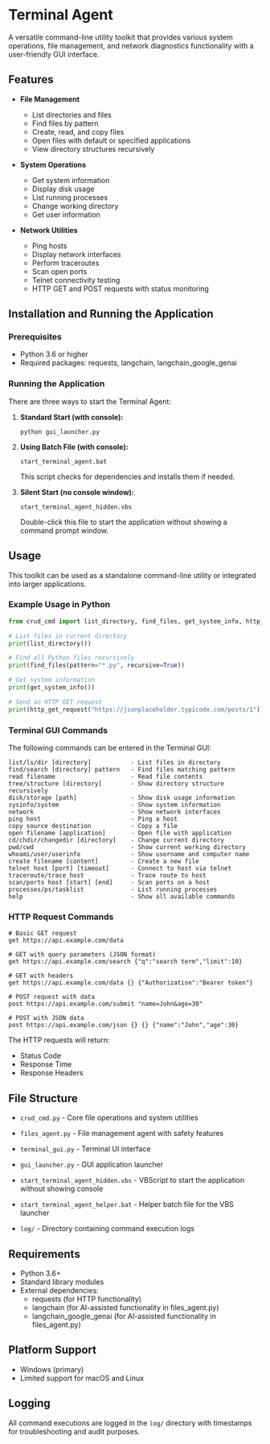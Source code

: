# Terminal Agent

A versatile command-line utility toolkit that provides various system operations, file management, and network diagnostics functionality with a user-friendly GUI interface.

## Features

- **File Management**
  - List directories and files
  - Find files by pattern
  - Create, read, and copy files
  - Open files with default or specified applications
  - View directory structures recursively

- **System Operations**
  - Get system information
  - Display disk usage
  - List running processes
  - Change working directory
  - Get user information

- **Network Utilities**
  - Ping hosts
  - Display network interfaces
  - Perform traceroutes
  - Scan open ports
  - Telnet connectivity testing
  - HTTP GET and POST requests with status monitoring

## Installation and Running the Application

### Prerequisites
- Python 3.6 or higher
- Required packages: requests, langchain, langchain_google_genai

### Running the Application

There are three ways to start the Terminal Agent:

1. **Standard Start (with console):**
   ```
   python gui_launcher.py
   ```

2. **Using Batch File (with console):**
   ```
   start_terminal_agent.bat
   ```
   This script checks for dependencies and installs them if needed.

3. **Silent Start (no console window):**
   ```
   start_terminal_agent_hidden.vbs
   ```
   Double-click this file to start the application without showing a command prompt window.

## Usage

This toolkit can be used as a standalone command-line utility or integrated into larger applications.

### Example Usage in Python

```python
from crud_cmd import list_directory, find_files, get_system_info, http_get_request

# List files in current directory
print(list_directory())

# Find all Python files recursively
print(find_files(pattern="*.py", recursive=True))

# Get system information
print(get_system_info())

# Send an HTTP GET request
print(http_get_request("https://jsonplaceholder.typicode.com/posts/1"))
```

### Terminal GUI Commands

The following commands can be entered in the Terminal GUI:

```
list/ls/dir [directory]           - List files in directory
find/search [directory] pattern   - Find files matching pattern
read filename                     - Read file contents
tree/structure [directory]        - Show directory structure recursively
disk/storage [path]               - Show disk usage information
sysinfo/system                    - Show system information
network                           - Show network interfaces
ping host                         - Ping a host
copy source destination           - Copy a file
open filename [application]       - Open file with application
cd/chdir/changedir [directory]    - Change current directory
pwd/cwd                           - Show current working directory
whoami/user/userinfo              - Show username and computer name
create filename [content]         - Create a new file
telnet host [port] [timeout]      - Connect to host via telnet
traceroute/trace host             - Trace route to host
scan/ports host [start] [end]     - Scan ports on a host
processes/ps/tasklist             - List running processes
help                              - Show all available commands
```

### HTTP Request Commands

```
# Basic GET request
get https://api.example.com/data

# GET with query parameters (JSON format)
get https://api.example.com/search {"q":"search term","limit":10}

# GET with headers
get https://api.example.com/data {} {"Authorization":"Bearer token"}

# POST request with data
post https://api.example.com/submit "name=John&age=30"

# POST with JSON data
post https://api.example.com/json {} {} {"name":"John","age":30}
```

The HTTP requests will return:
- Status Code
- Response Time
- Response Headers

## File Structure

- `crud_cmd.py` - Core file operations and system utilities
- `files_agent.py` - File management agent with safety features
- `terminal_gui.py` - Terminal UI interface
- `gui_launcher.py` - GUI application launcher

- `start_terminal_agent_hidden.vbs` - VBScript to start the application without showing console
- `start_terminal_agent_helper.bat` - Helper batch file for the VBS launcher
- `log/` - Directory containing command execution logs

## Requirements

- Python 3.6+
- Standard library modules
- External dependencies:
  - requests (for HTTP functionality)
  - langchain (for AI-assisted functionality in files_agent.py)
  - langchain_google_genai (for AI-assisted functionality in files_agent.py)

## Platform Support

- Windows (primary)
- Limited support for macOS and Linux

## Logging

All command executions are logged in the `log/` directory with timestamps for troubleshooting and audit purposes.
